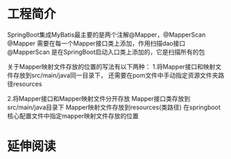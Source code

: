 # 工程简介
SpringBoot集成MyBatis最主要的是两个注解@Mapper，@MapperScan
@Mapper 需要在每一个Mapper接口类上添加，作用扫描dao接口
@MapperScan 是在SpringBoot启动入口类上添加的，它是扫描所有的包


关于Mapper映射文件存放的位置的写法有以下两种：
1.将Mapper接口和映射文件存放到src/main/java同一目录下，
    还需要在pom文件中手动指定资源文件夹路径resources
    
2.将Mapper接口和Mapper映射文件分开存放
        Mapper接口类存放到src/main/java目录下
        Mapper映射文件存放到resources(类路径)
        在springboot核心配置文件中指定mapper映射文件存放的位置
        



# 延伸阅读

